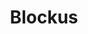 ---
layout: startup_page
title: "Blockus"
id: "blockus.gg"
permalink: "/blockusblockus.gg04242025/"
website: "https://www.blockus.gg/"
funding_round: "Pre-seed"
funding_amount: "$4M"
investors: "Maple VC, Altos Ventures, Zhuoxun Yin (Magic Eden), Michael Ma (CreatorDAO), Bryan Pelligrino (LayerZero)"
about: "Blockus is a Web3 gaming ecosystem that simplifies the onboarding of players and the building of on-chain gaming features for studios. Its platform aims to enhance player ownership of in-game assets and create more immersive gaming experiences. The company has already partnered with over 30 studios."
markets: "Blockchain, Gaming, Web3, Financial Software, Business/Productivity Software, Other Financial Services, FinTech, SaaS"
hq: "Miami, Florida, United States"
founded_year: "2022"
linkedin: "https://www.linkedin.com/company/blockusgg"
twitter: "https://twitter.com/BlockusGG"
instagram: ""
facebook: ""
crunchbase: "https://www.crunchbase.com/organization/blockus"
pitchbook: "https://pitchbook.com/profiles/company/521575-21"

# SEO Optimization
meta_title: "Blockus - Pre-seed Funding ($4M)"
meta_description: "Blockus, Blockus is a Web3 gaming ecosystem that simplifies the onboarding of players and the building of on-chain gaming features for studios. Its platform ai..."
meta_keywords: "Blockus, Blockchain, Gaming, Web3, Financial Software, Business/Productivity Software, Other Financial Services, FinTech, SaaS, Pre-seed funding"
canonical_url: "https://pkprojectstartups.github.io/projectstartups.com/blockusblockus.gg04242025/"
---